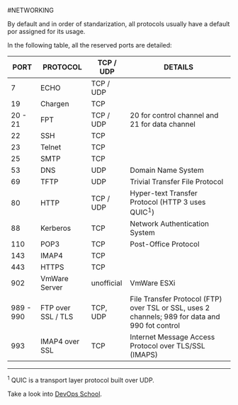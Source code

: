 #NETWORKING 

By default and in order of standarization, all protocols usually have a default por assigned for its usage. 

In the following table, all the reserved ports are detailed: 

| PORT      | PROTOCOL           | TCP / UDP  | DETAILS                                                                                         |
| --------- | ------------------ | ---------- | ----------------------------------------------------------------------------------------------- |
| 7         | ECHO               | TCP / UDP  |                                                                                                 |
| 19        | Chargen            | TCP        |                                                                                                 |
| 20 - 21   | FPT                | TCP / UDP  | 20 for control channel and 21 for data channel                                                  |
| 22        | SSH                | TCP        |                                                                                                 |
| 23        | Telnet             | TCP        |                                                                                                 |
| 25        | SMTP               | TCP        |                                                                                                 |
| 53        | DNS                | UDP        | Domain Name System                                                                              |
| 69        | TFTP               | UDP        | Trivial Transfer File Protocol                                                                  |
| 80        | HTTP               | TCP / UDP  | Hyper-text Transfer Protocol (HTTP 3 uses QUIC$^1$)                                             |
| 88        | Kerberos           | TCP        | Network Authentication System                                                                   |
| 110       | POP3               | TCP        | Post-Office Protocol                                                                            |
| 143       | IMAP4              | TCP        |                                                                                                 |
| 443       | HTTPS              | TCP        |                                                                                                 |
| 902       | VmWare Server      | unofficial | VmWare ESXi                                                                                     |
| 989 - 990 | FTP over SSL / TLS | TCP, UDP   | File Transfer Protocol (FTP) over TSL or SSL, uses 2 channels; 989 for data and 990 fot control |
| 993       | IMAP4 over SSL     | TCP        | Internet Message Access Protocol over TLS/SSL (IMAPS)                                           |

---
$^1$ QUIC is a transport layer protocol built over UDP. 

Take a look into [DevOps School](https://www.devopsschool.com/blog/common-popular-ports-number-used-in-os/). 
